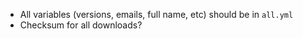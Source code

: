 - All variables (versions, emails, full name, etc) should be in `all.yml`
- Checksum for all downloads?
